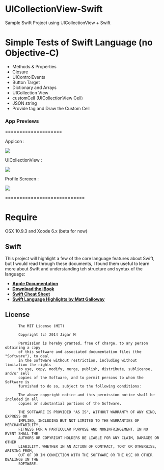 UICollectionView-Swift
======================

Sample Swift Project using UICollectionView + Swift

Simple Tests of Swift Language (no Objective-C)
==================================================

+ Methods & Properties
+ Closure
+ UIControlEvents
+ Button Target
+ Dictionary and Arrays
+ UICollection View
+ customCell (UICollectionView Cell)
+ JSON string
+ Provide tag and Draw the Custom Cell

### App Previews
====================

Appicon :

![](http://i1282.photobucket.com/albums/a534/jigarm_0809/iOSSimulatorScreenShot15-Aug-201481655am_zps741fc965.png)

UICollectionView :

![](http://i1282.photobucket.com/albums/a534/jigarm_0809/iOSSimulatorScreenShot15-Aug-201481807am_zps447269ee.png)

Profile Screeen : 

![](http://i1282.photobucket.com/albums/a534/jigarm_0809/iOSSimulatorScreenShot15-Aug-201481637am_zps76d18ee0.png)



============================
<h1>Require</h1>
OSX 10.9.3 and Xcode 6.x (beta for now)

Swift
---

This project will highlight a few of the core language features about Swift, but I would read through these documents, I found them useful to learn more about Swift and understanding teh structure and syntax of the language:

* [__Apple Documentation__](https://developer.apple.com/library/prerelease/ios/documentation/swift/conceptual/swift_programming_language/index.html)
* [__Download the iBook__](https://itunes.apple.com/us/book/the-swift-programming-language/id881256329?mt=11)
* [__Swift Cheat Sheet__](https://github.com/grant/swift-cheat-sheet)
* [__Swift Language Highlights by Matt Galloway__](http://www.raywenderlich.com/73997/swift-language-highlights)


## License

          The MIT License (MIT)
        
          Copyright (c) 2014 Jigar M
        
          Permission is hereby granted, free of charge, to any person obtaining a copy
          of this software and associated documentation files (the "Software"), to deal
          in the Software without restriction, including without limitation the rights
          to use, copy, modify, merge, publish, distribute, sublicense, and/or sell
          copies of the Software, and to permit persons to whom the Software is
          furnished to do so, subject to the following conditions:
          
          The above copyright notice and this permission notice shall be included in all
          copies or substantial portions of the Software.
          
          THE SOFTWARE IS PROVIDED "AS IS", WITHOUT WARRANTY OF ANY KIND, EXPRESS OR
          IMPLIED, INCLUDING BUT NOT LIMITED TO THE WARRANTIES OF MERCHANTABILITY,
          FITNESS FOR A PARTICULAR PURPOSE AND NONINFRINGEMENT. IN NO EVENT SHALL THE
          AUTHORS OR COPYRIGHT HOLDERS BE LIABLE FOR ANY CLAIM, DAMAGES OR OTHER
          LIABILITY, WHETHER IN AN ACTION OF CONTRACT, TORT OR OTHERWISE, ARISING FROM,
          OUT OF OR IN CONNECTION WITH THE SOFTWARE OR THE USE OR OTHER DEALINGS IN THE
          SOFTWARE.

